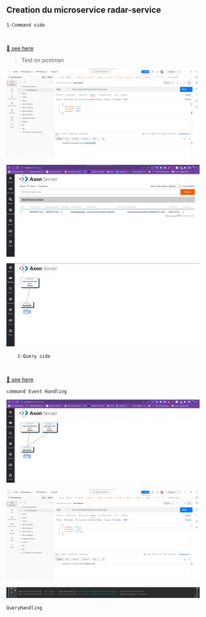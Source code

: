 ## Creation du microservice radar-service

    1-Command side
<br>

[🎩  see here](./radar-command-side)

> Test on postman 
<p align="center">
<img src="./imgs/3.png">
</p>

<p align="center">
<img src="./imgs/1.png">
</p>

<p align="center">
<img src="./imgs/2.png">
</p>

        1-Query side

<br>

[🎩  see here](./radar-query-side)

    command Event Handling

<p align="center">
<img src="./imgs/6.png">
</p>

<p align="center">
<img src="./imgs/4.png">
</p>


<p align="center">
<img src="./imgs/5.png">
</p>


    QueryHandling

